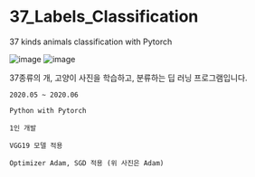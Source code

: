# 37_Labels_Classification
 37 kinds animals classification with Pytorch

![image](https://github.com/Sophriel/37_Labels_Classification/assets/32302066/fde84498-b70d-42fb-9802-e3d07705e8b4)
![image](https://github.com/Sophriel/37_Labels_Classification/assets/32302066/e25fc6c9-ccbd-4095-9049-b1bbc5a53be6)

37종류의 개, 고양이 사진을 학습하고, 분류하는 딥 러닝 프로그램입니다.

	2020.05 ~ 2020.06
 
	Python with Pytorch
 
	1인 개발
 
	VGG19 모델 적용
 
	Optimizer Adam, SGD 적용 (위 사진은 Adam)
 
